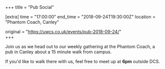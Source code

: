 +++
title = "Pub Social"

[extra]
time = "17:00:00"
end_time = "2018-09-24T19:30:00Z"
location = "Phantom Coach, Canley"

original = "https://uwcs.co.uk/events/pub-2018-09-24/"    
+++

Join us as we head out to our weekly gathering at the Phantom Coach, a pub in Canley about a 15 minute walk from campus.

If you'd like to walk there with us, feel free to meet up at **6pm** outside DCS.

